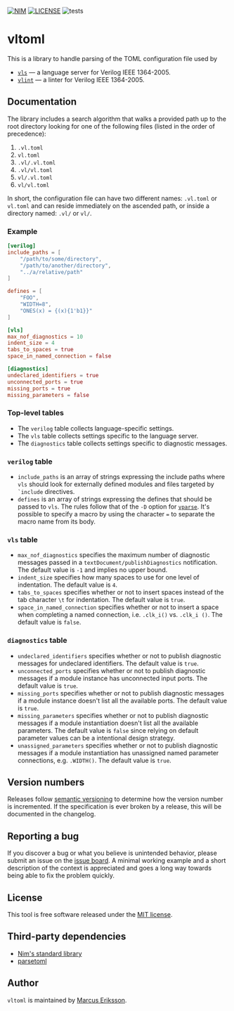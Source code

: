 [![NIM](https://img.shields.io/badge/Nim-1.4.0-orange.svg?style=flat-square)](https://nim-lang.org)
[![LICENSE](https://img.shields.io/badge/license-MIT-blue.svg?style=flat-square)](https://opensource.org/licenses/MIT)
![tests](https://github.com/sthenic/vltoml/workflows/tests/badge.svg)

# vltoml
This is a library to handle parsing of the TOML configuration file used by

- [`vls`](https://github.com/sthenic/vls) <span>&mdash;</span> a language server for Verilog IEEE 1364-2005.
- [`vlint`](https://github.com/sthenic/vlint) <span>&mdash;</span> a linter for Verilog IEEE 1364-2005.

## Documentation

The library includes a search algorithm that walks a provided path up to the root directory looking for one of the following files (listed in the order of precedence):

1. `.vl.toml`
2. `vl.toml`
3. `.vl/.vl.toml`
4. `.vl/vl.toml`
5. `vl/.vl.toml`
6. `vl/vl.toml`

In short, the configuration file can have two different names: `.vl.toml` or `vl.toml` and can reside immediately on the ascended path, or inside a directory named: `.vl/` or `vl/`.

### Example

```toml
[verilog]
include_paths = [
    "/path/to/some/directory",
    "/path/to/another/directory",
    "../a/relative/path"
]

defines = [
    "FOO",
    "WIDTH=8",
    "ONES(x) = {(x){1'b1}}"
]

[vls]
max_nof_diagnostics = 10
indent_size = 4
tabs_to_spaces = true
space_in_named_connection = false

[diagnostics]
undeclared_identifiers = true
unconnected_ports = true
missing_ports = true
missing_parameters = false
```

### Top-level tables

- The `verilog` table collects language-specific settings.
- The `vls` table collects settings specific to the language server.
- The `diagnostics` table collects settings specific to diagnostic messages.

### `verilog` table

- `include_paths` is an array of strings expressing the include paths where
  `vls` should look for externally defined modules and files targeted by ``
  `include`` directives.
- `defines` is an array of strings expressing the defines that should be passed
  to `vls`. The rules follow that of the `-D` option for
  [`vparse`](https://github.com/sthenic/vparse). It's possible to specify a
  macro by using the character `=` to separate the macro name from its body.

### `vls` table

- `max_nof_diagnostics` specifies the maximum number of diagnostic messages
  passed in a `textDocument/publishDiagnostics` notification. The default value
  is `-1` and implies no upper bound.
- `indent_size` specifies how many spaces to use for one level of indentation.
  The default value is `4`.
- `tabs_to_spaces` specifies whether or not to insert spaces instead of the tab
  character `\t` for indentation. The default value is `true`.
- `space_in_named_connection` specifies whether or not to insert a space when
  completing a named connection, i.e. `.clk_i()` vs. `.clk_i ()`. The default
  value is `false`.

### `diagnostics` table

- `undeclared_identifiers` specifies whether or not to publish diagnostic
  messages for undeclared identifiers. The default value is `true`.
- `unconnected_ports` specifies whether or not to publish diagnostic messages if
  a module instance has unconnected input ports. The default value is `true`.
- `missing_ports` specifies whether or not to publish diagnostic messages if a
  module instance doesn't list all the available ports. The default value is
  `true`.
- `missing_parameters` specifies whether or not to publish diagnostic messages
  if a module instantiation doesn't list all the available parameters. The
  default value is `false` since relying on default parameter values can be a
  intentional design strategy.
- `unassigned_parameters` specifies whether or not to publish diagnostic
  messages if a module instantiation has unassigned named parameter connections,
  e.g. `.WIDTH()`. The default value is `true`.

## Version numbers
Releases follow [semantic versioning](https://semver.org/) to determine how the version number is incremented. If the specification is ever broken by a release, this will be documented in the changelog.

## Reporting a bug
If you discover a bug or what you believe is unintended behavior, please submit
an issue on the [issue board](https://github.com/sthenic/vltoml/issues). A
minimal working example and a short description of the context is appreciated
and goes a long way towards being able to fix the problem quickly.

## License
This tool is free software released under the [MIT license](https://opensource.org/licenses/MIT).

## Third-party dependencies

* [Nim's standard library](https://github.com/nim-lang/Nim)
* [parsetoml](https://github.com/NimParsers/parsetoml)

## Author
`vltoml` is maintained by [Marcus Eriksson](mailto:marcus.jr.eriksson@gmail.com).
